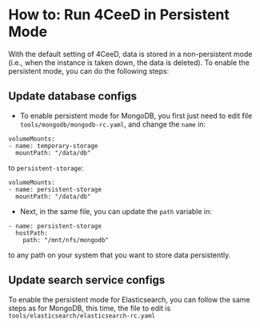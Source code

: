 How to: Run 4CeeD in Persistent Mode
====

With the default setting of 4CeeD, data is stored in a non-persistent mode (i.e., when the instance is taken down, the data is deleted). To enable the persistent mode, you can do the following steps:

## Update database configs
- To enable persistent mode for MongoDB, you first just need to edit file `tools/mongodb/mongodb-rc.yaml`, and change the `name` in:
```
volumeMounts:
- name: temporary-storage
  mountPath: "/data/db"
```

to `persistent-storage`:

```
volumeMounts:
- name: persistent-storage
  mountPath: "/data/db"
```

- Next, in the same file, you can update the `path` variable in:

```
- name: persistent-storage
  hostPath:
	path: "/mnt/nfs/mongodb"
```

to any path on your system that you want to store data persistently. 

## Update search service configs 

To enable the persistent mode for Elasticsearch, you can follow the same steps as for MongoDB, this time, the file to edit is `tools/elasticsearch/elasticsearch-rc.yaml`
